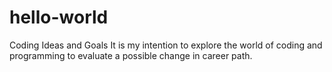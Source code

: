 # hello-world
Coding Ideas and Goals
It is my intention to explore the world of coding and programming to evaluate a possible change in career path. 
